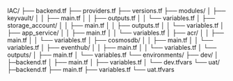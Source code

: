 IAC/
├── backend.tf
├── providers.tf
├── versions.tf
├── modules/
│   ├── keyvault/
│   │   ├── main.tf
│	│	├── outputs.tf
│   │   └── variables.tf
│   ├── storage_account/
│   │   ├── main.tf
│ 	│ 	├── outputs.tf
│   │   └── variables.tf
│   ├── app_service/
│   │   ├── main.tf
│   │   └── variables.tf
│   ├── acr/
│   │   ├── main.tf
│   │   └── variables.tf
│   ├── cosmosdb/
│   │   ├── main.tf
│   │   └── variables.tf
│   ├── eventhub/
│   │   ├── main.tf
│   │   └── variables.tf
│   └── outputs/
│       ├── main.tf
│       └── variables.tf
└── environments/
    ├── dev/
	│	├─backend.tf
    │   ├── main.tf
    │   ├── variables.tf
    │   └── dev.tfvars
    └── uat/
		├─backend.tf
        ├── main.tf
        ├── variables.tf
        └── uat.tfvars
